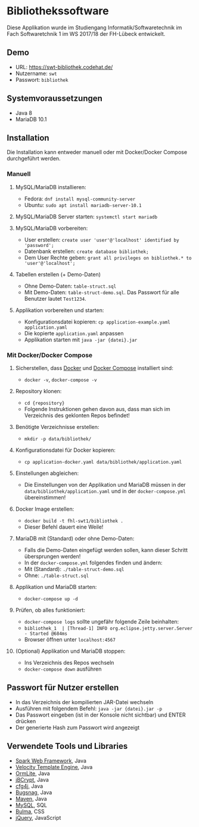 # Bibliothekssoftware

Diese Applikation wurde im Studiengang Informatik/Softwaretechnik
im Fach Softwaretchnik 1 im WS 2017/18 der FH-Lübeck entwickelt.

## Demo
- URL: https://swt-bibliothek.codehat.de/
- Nutzername: `swt`
- Passwort: `bibliothek`

## Systemvoraussetzungen

- Java 8
- MariaDB 10.1

## Installation

Die Installation kann entweder manuell oder mit Docker/Docker Compose durchgeführt werden.

### Manuell

1. MySQL/MariaDB installieren:
    - Fedora: `dnf install mysql-community-server`
    - Ubuntu: `sudo apt install mariadb-server-10.1`

2. MySQL/MariaDB Server starten: `systemctl start mariadb`

3. MySQL/MariaDB vorbereiten:
    - User erstellen: `create user 'user'@'localhost' identified by 'password';`
    - Datenbank erstellen: `create database bibliothek;`
    - Dem User Rechte geben: `grant all privileges on bibliothek.* to 'user'@'localhost';`

4. Tabellen erstellen (+ Demo-Daten)
    - Ohne Demo-Daten: `table-struct.sql`
    - Mit Demo-Daten: `table-struct-demo.sql`. Das Passwort für alle Benutzer lautet `Test1234`.

5. Applikation vorbereiten und starten:
    - Konfigurationsdatei kopieren: `cp application-example.yaml application.yaml`
    - Die kopierte `application.yaml` anpassen
    - Applikation starten mit `java -jar {datei}.jar`

### Mit Docker/Docker Compose

1. Sicherstellen, dass [Docker](https://www.docker.com/) und [Docker Compose](https://docs.docker.com/compose/) installiert sind:
    - `docker -v`, `docker-compose -v`

2. Repository klonen:
    - `cd {repository}`
    - Folgende Instruktionen gehen davon aus, dass man sich im Verzeichnis
des geklonten Repos befindet!

3. Benötigte Verzeichnisse erstellen:
    - `mkdir -p data/bibliothek/`

4. Konfigurationsdatei für Docker kopieren:
    - `cp application-docker.yaml data/bibliothek/application.yaml`

5. Einstellungen abgleichen:
    - Die Einstellungen von der Applikation und MariaDB müssen in der
    `data/bibliothek/application.yaml` und in der `docker-compose.yml` übereinstimmen!

6. Docker Image erstellen:
    - `docker build -t fhl-swt1/bibliothek .`
    - Dieser Befehl dauert eine Weile!
    
7. MariaDB mit (Standard) oder ohne Demo-Daten:
    - Falls die Demo-Daten eingefügt werden sollen, kann
    dieser Schritt übersprungen werden!
    - In der `docker-compose.yml` folgendes finden und ändern:
    - Mit (Standard): `./table-struct-demo.sql`
    - Ohne: `./table-struct.sql`

8. Applikation und MariaDB starten:
    - `docker-compose up -d`
    
9. Prüfen, ob alles funktioniert:
    - `docker-compose logs` sollte ungefähr folgende Zeile beinhalten:
    - `bibliothek_1  | [Thread-1] INFO org.eclipse.jetty.server.Server - Started @684ms`
    - Browser öffnen unter `localhost:4567`
    
10. (Optional) Applikation und MariaDB stoppen:
    - Ins Verzeichnis des Repos wechseln
    - `docker-compose down` ausführen

## Passwort für Nutzer erstellen

- In das Verzeichnis der kompilierten JAR-Datei wechseln
- Ausführen mit folgendem Befehl: `java -jar {datei}.jar -p`
- Das Passwort eingeben (ist in der Konsole nicht sichtbar) und ENTER drücken
- Der generierte Hash zum Passwort wird angezeigt

## Verwendete Tools und Libraries

- [Spark Web Framework](http://sparkjava.com/), Java
- [Velocity Template Engine](http://velocity.apache.org/engine/1.7/), Java
- [OrmLite](http://ormlite.com/), Java
- [jBCrypt](https://www.mindrot.org/projects/jBCrypt/), Java
- [cfg4j](http://www.cfg4j.org/), Java
- [Bugsnag](https://www.bugsnag.com/), Java
- [Maven](https://maven.apache.org/), Java
- [MySQL](https://www.mysql.com/de/), SQL
- [Bulma](https://bulma.io/), CSS
- [jQuery](https://jquery.com/), JavaScript
